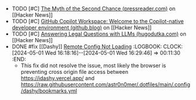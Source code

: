 - TODO [#C] [The Myth of the Second Chance (pressreader.com)](https://news.ycombinator.com/item?id=40189928) on [[Hacker News]]
- TODO [#C] [GitHub Copilot Workspace: Welcome to the Copilot-native developer environment (github.blog)](https://news.ycombinator.com/item?id=40200081) on [[Hacker News]]
- TODO [#C] [Answering Legal Questions with LLMs (hugodutka.com)](https://news.ycombinator.com/item?id=40198458) on [[Hacker News]]
- DONE #fix [[Dashy]] [Remote Config Not Loading](https://github.com/Lissy93/dashy/blob/master/docs/troubleshooting.md#remote-config-not-loading)
  :LOGBOOK:
  CLOCK: [2024-05-01 Wed 16:18:16]--[2024-05-01 Wed 16:29:46] =>  00:11:30
  :END:
	- This fix did not resolve the issue, most likely the browser is preventing cross origin file access between https://idashy.vercel.app/ and https://raw.githubusercontent.com/astr0n0mer/.dotfiles/main/.config/dashy/bookmarks.yml